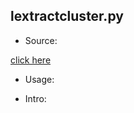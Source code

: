 ## lextractcluster.py

* Source:

 [click here](https://github.com/leucinw/ComputTools/tree/master/src/lextractcluster.py)

* Usage:

* Intro:

